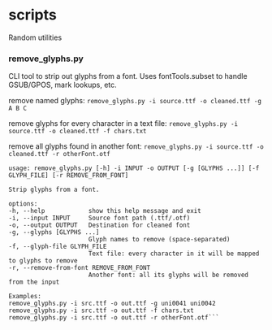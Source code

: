 # scripts
Random utilities

### remove_glyphs.py

CLI tool to strip out glyphs from a font. Uses fontTools.subset to handle GSUB/GPOS, mark lookups, etc.

  remove named glyphs: ```remove_glyphs.py -i source.ttf -o cleaned.ttf -g A B C```

  remove glyphs for every character in a text file: ```remove_glyphs.py -i source.ttf -o cleaned.ttf -f chars.txt```

  remove all glyphs found in another font: ```remove_glyphs.py -i source.ttf -o cleaned.ttf -r otherFont.otf```

  ```
usage: remove_glyphs.py [-h] -i INPUT -o OUTPUT [-g [GLYPHS ...]] [-f GLYPH_FILE] [-r REMOVE_FROM_FONT]

Strip glyphs from a font.

options:
  -h, --help            show this help message and exit
  -i, --input INPUT     Source font path (.ttf/.otf)
  -o, --output OUTPUT   Destination for cleaned font
  -g, --glyphs [GLYPHS ...]
                        Glyph names to remove (space-separated)
  -f, --glyph-file GLYPH_FILE
                        Text file: every character in it will be mapped to glyphs to remove
  -r, --remove-from-font REMOVE_FROM_FONT
                        Another font: all its glyphs will be removed from the input

Examples:
  remove_glyphs.py -i src.ttf -o out.ttf -g uni0041 uni0042
  remove_glyphs.py -i src.ttf -o out.ttf -f chars.txt
  remove_glyphs.py -i src.ttf -o out.ttf -r otherFont.otf```
